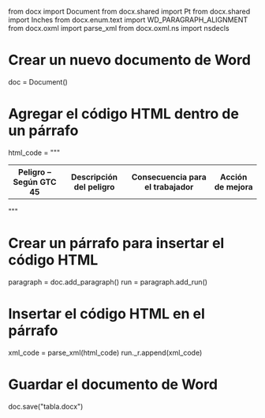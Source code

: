 from docx import Document
from docx.shared import Pt
from docx.shared import Inches
from docx.enum.text import WD_PARAGRAPH_ALIGNMENT
from docx.oxml import parse_xml
from docx.oxml.ns import nsdecls

# Crear un nuevo documento de Word
doc = Document()

# Agregar el código HTML dentro de un párrafo
html_code = """
<table>
<tr>
<th>Peligro – Según GTC 45</th>  
<th>Descripción del peligro</th>
<th>Consecuencia para el trabajador</th>
<th>Acción de mejora</th>
</tr>

<!-- Más filas de la tabla aquí -->

</table>
"""

# Crear un párrafo para insertar el código HTML
paragraph = doc.add_paragraph()
run = paragraph.add_run()

# Insertar el código HTML en el párrafo
xml_code = parse_xml(html_code)
run._r.append(xml_code)

# Guardar el documento de Word
doc.save("tabla.docx")
